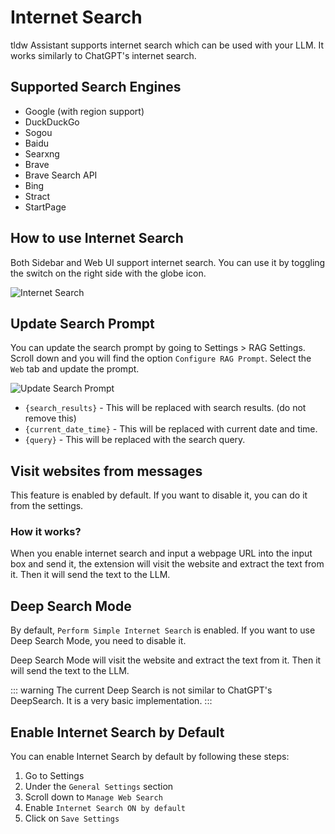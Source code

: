 # Internet Search

tldw Assistant supports internet search which can be used with your LLM. It works similarly to ChatGPT's internet search.

## Supported Search Engines

- Google (with region support)
- DuckDuckGo
- Sogou
- Baidu
- Searxng
- Brave
- Brave Search API
- Bing
- Stract
- StartPage

## How to use Internet Search

Both Sidebar and Web UI support internet search. You can use it by toggling the switch on the right side with the globe icon.

![Internet Search](https://pub-35424b4473484be483c0afa08c69e7da.r2.dev/Screenshot%202025-02-19%20203546.png)

## Update Search Prompt

You can update the search prompt by going to Settings > RAG Settings. Scroll down and you will find the option `Configure RAG Prompt`. Select the `Web` tab and update the prompt.

![Update Search Prompt](https://pub-35424b4473484be483c0afa08c69e7da.r2.dev/Screenshot%202025-02-19%20204314.png)

- `{search_results}` - This will be replaced with search results. (do not remove this)
- `{current_date_time}` - This will be replaced with current date and time.
- `{query}` - This will be replaced with the search query.

## Visit websites from messages

This feature is enabled by default. If you want to disable it, you can do it from the settings.

### How it works?

When you enable internet search and input a webpage URL into the input box and send it, the extension will visit the website and extract the text from it. Then it will send the text to the LLM.

## Deep Search Mode

By default, `Perform Simple Internet Search` is enabled. If you want to use Deep Search Mode, you need to disable it.

Deep Search Mode will visit the website and extract the text from it. Then it will send the text to the LLM.

::: warning
The current Deep Search is not similar to ChatGPT's DeepSearch. It is a very basic implementation.
:::


## Enable Internet Search by Default

You can enable Internet Search by default by following these steps:

1. Go to Settings
2. Under the `General Settings` section
3. Scroll down to `Manage Web Search`
4. Enable `Internet Search ON by default`
5. Click on `Save Settings`
